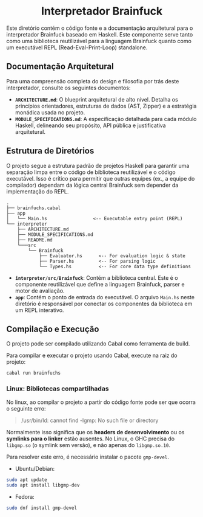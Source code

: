 <div align="center">

# Interpretador Brainfuck

</div>

Este diretório contém o código fonte e a documentação arquitetural para o interpretador Brainfuck baseado em Haskell. Este componente serve tanto como uma biblioteca reutilizável para a linguagem Brainfuck quanto como um executável REPL (Read-Eval-Print-Loop) standalone.

## Documentação Arquitetural

Para uma compreensão completa do design e filosofia por trás deste interpretador, consulte os seguintes documentos:

- **`ARCHITECTURE.md`**: O blueprint arquitetural de alto nível. Detalha os princípios orientadores, estruturas de dados (AST, Zipper) e a estratégia monádica usada no projeto.
- **`MODULE_SPECIFICATIONS.md`**: A especificação detalhada para cada módulo Haskell, delineando seu propósito, API pública e justificativa arquitetural.

## Estrutura de Diretórios

O projeto segue a estrutura padrão de projetos Haskell para garantir uma separação limpa entre o código de biblioteca reutilizável e o código executável. Isso é crítico para permitir que outras equipes (ex., a equipe do compilador) dependam da lógica central Brainfuck sem depender da implementação do REPL.

```
.
├── brainfuchs.cabal
├── app
│   └── Main.hs                 <-- Executable entry point (REPL)
└── interpreter
    ├── ARCHITECTURE.md
    ├── MODULE_SPECIFICATIONS.md
    ├── README.md
    └───src
        └── Brainfuck
            ├── Evaluator.hs      <-- For evaluation logic & state
            ├── Parser.hs         <-- For parsing logic
            └── Types.hs          <-- For core data type definitions
```

- **`interpreter/src/Brainfuck`**: Contém a biblioteca central. Este é o componente reutilizável que define a linguagem Brainfuck, parser e motor de avaliação.
- **`app`**: Contém o ponto de entrada do executável. O arquivo `Main.hs` neste diretório é responsável por conectar os componentes da biblioteca em um REPL interativo.

## Compilação e Execução

O projeto pode ser compilado utilizando Cabal como ferramenta de build.

Para compilar e executar o projeto usando Cabal, execute na raiz do projeto:

```bash
cabal run brainfuchs
```

### Linux: Bibliotecas compartilhadas

No linux, ao compilar o projeto a partir do código fonte pode ser que ocorra o seguinte erro:

> /usr/bin/ld: cannot find -lgmp: No such file or directory

Normalmente isso significa que os **headers de desenvolvimento** ou os **symlinks para o linker** estão ausentes.
No Linux, o GHC precisa do `libgmp.so` (o symlink sem versão), e não apenas do `libgmp.so.10`.

Para resolver este erro, é necessário instalar o pacote `gmp-devel`.

- Ubuntu/Debian:
```bash
sudo apt update
sudo apt install libgmp-dev
```

- Fedora:
```bash
sudo dnf install gmp-devel
```
